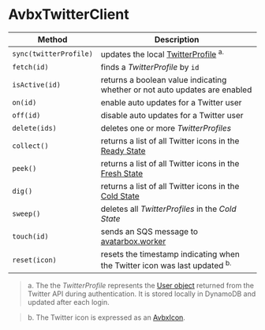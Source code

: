 # AvbxTwitterClient

|Method|Description|
|---|---|
|`sync(twitterProfile)`|updates the local [TwitterProfile](https://github.com/mrtillman/avatarbox.sdk/blob/master/Domain/twitter-profile.ts) <sup>a.</sup>|
|`fetch(id)`|finds a *TwitterProfile* by `id`|
|`isActive(id)`|returns a boolean value indicating whether or not auto updates are enabled|
|`on(id)`|enable auto updates for a Twitter user|
|`off(id)`|disable auto updates for a Twitter user|
|`delete(ids)`|deletes one or more *TwitterProfiles*|
|`collect()`|returns a list of all Twitter icons in the [Ready State](https://github.com/mrtillman/avatarbox.sdk/wiki/Glossary#ready-state)|
|`peek()`|returns a list of all Twitter icons in the [Fresh State](https://github.com/mrtillman/avatarbox.sdk/wiki/Glossary#fresh-state)|
|`dig()`|returns a list of all Twitter icons in the [Cold State](https://github.com/mrtillman/avatarbox.sdk/wiki/Glossary#cold-state)|
|`sweep()`|deletes all *TwitterProfiles* in the *Cold State*|
|`touch(id)`|sends an SQS message to [avatarbox.worker](https://github.com/mrtillman/avatarbox.worker)|
|`reset(icon)`|resets the timestamp indicating when the Twitter icon was last updated <sup>b.</sup> |

> a. The the *TwitterProfile* represents the [User object](https://developer.twitter.com/en/docs/twitter-api/data-dictionary/object-model/user) returned from the Twitter API during authentication. It is stored locally in DynamoDB and updated after each login.

> b. The Twitter icon is expressed as an [AvbxIcon](https://github.com/mrtillman/avatarbox.sdk/blob/master/Domain/avbx-icon.ts).